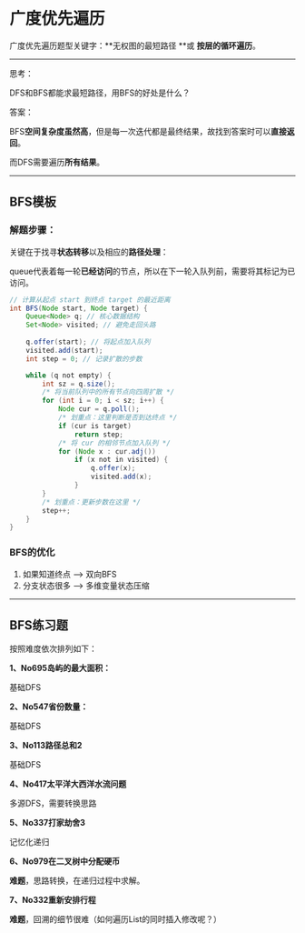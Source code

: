 # 广度优先遍历

广度优先遍历题型关键字：**无权图的最短路径 **或 **按层的循环遍历**。

------

思考：

DFS和BFS都能求最短路径，用BFS的好处是什么？

答案：

BFS**空间复杂度虽然高**，但是每一次迭代都是最终结果，故找到答案时可以**直接返回**。

而DFS需要遍历**所有结果**。

------



## BFS模板

### 解题步骤：

关键在于找寻**状态转移**以及相应的**路径处理**：

queue代表着每一轮**已经访问**的节点，所以在下一轮入队列前，需要将其标记为已访问。

```java
// 计算从起点 start 到终点 target 的最近距离
int BFS(Node start, Node target) {
    Queue<Node> q; // 核心数据结构
    Set<Node> visited; // 避免走回头路
    
    q.offer(start); // 将起点加入队列
    visited.add(start);
    int step = 0; // 记录扩散的步数

    while (q not empty) {
        int sz = q.size();
        /* 将当前队列中的所有节点向四周扩散 */
        for (int i = 0; i < sz; i++) {
            Node cur = q.poll();
            /* 划重点：这里判断是否到达终点 */
            if (cur is target)
                return step;
            /* 将 cur 的相邻节点加入队列 */
            for (Node x : cur.adj())
                if (x not in visited) {
                    q.offer(x);
                    visited.add(x);
                }
        }
        /* 划重点：更新步数在这里 */
        step++;
    }
}
```

### BFS的优化

1. 如果知道终点  ——> 双向BFS
2. 分支状态很多 ——> 多维变量状态压缩

------



## BFS练习题

按照难度依次排列如下：

**1、No695岛屿的最大面积：**

基础DFS

**2、No547省份数量：**

基础DFS

**3、No113路径总和2**

基础DFS

**4、No417太平洋大西洋水流问题**

多源DFS，需要转换思路

**5、No337打家劫舍3**

记忆化递归

**6、No979在二叉树中分配硬币**

**难题**，思路转换，在递归过程中求解。

**7、No332重新安排行程**

**难题**，回溯的细节很难（如何遍历List的同时插入修改呢？）



